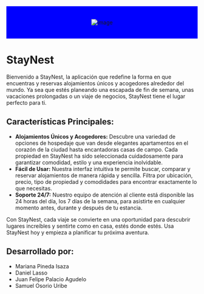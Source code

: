 <div style="text-align: center; background-color: blue; padding: 20px;">
  
![image](https://github.com/user-attachments/assets/438cadec-bc50-4666-82a0-dfe47097557f)

</div>
<h1>StayNest</h1>
<p>
Bienvenido a StayNest, la aplicación que redefine la forma en que encuentras y reservas alojamientos únicos y acogedores alrededor del mundo. Ya sea que estés planeando una escapada de fin de semana, unas vacaciones prolongadas o un viaje de negocios, StayNest tiene el lugar perfecto para ti.
</p>

<h2>Características Principales:</h2>
<ul>
  <li><strong>Alojamientos Únicos y Acogedores:</strong> Descubre una variedad de opciones de hospedaje que van desde elegantes apartamentos en el corazón de la ciudad hasta encantadoras casas de campo. Cada propiedad en StayNest ha sido seleccionada cuidadosamente para garantizar comodidad, estilo y una experiencia inolvidable.</li>
  <li><strong>Fácil de Usar:</strong> Nuestra interfaz intuitiva te permite buscar, comparar y reservar alojamientos de manera rápida y sencilla. Filtra por ubicación, precio, tipo de propiedad y comodidades para encontrar exactamente lo que necesitas.</li>
  <li><strong>Soporte 24/7:</strong> Nuestro equipo de atención al cliente está disponible las 24 horas del día, los 7 días de la semana, para asistirte en cualquier momento antes, durante y después de tu estancia.</li>
</ul>

<p>
  Con StayNest, cada viaje se convierte en una oportunidad para descubrir lugares increíbles y sentirte como en casa, estés donde estés. Usa StayNest hoy y empieza a planificar tu próxima aventura.
</p>

<h2>Desarrollado por:</h2>
<ul>
  <li>Mariana Pineda Isaza</li>
  <li>Daniel Lasso</li>
  <li>Juan Felipe Palacio Agudelo</li>
  <li>Samuel Osorio Uribe</li>
</ul>
